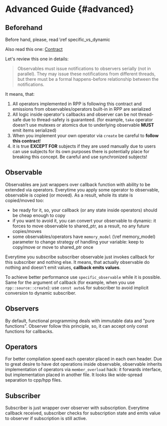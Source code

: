 # Advanced Guide {#advanced}

## Beforehand

Before hand, please, read \ref specific_vs_dynamic

Also read this one: [Contract](https://reactivex.io/documentation/contract.html)

Let's review this one in details:
> Observables must issue notifications to observers serially (not in parallel). They may issue these notifications from different threads, but there must be a formal happens-before relationship between the notifications.

It means, that:

1. All operators implemented in RPP is following this contract and emissions from observables/operators built-in in RPP are serialized
2. All logic inside operator's callbacks and observer can be not thread-safe due to thread-safety is guaranteed. (for example, `take` operator doesn't use mutexes or atomics due to underlying observable **MUST** emit items serialized)
3. When you implement your own operator via `create` be careful to **follow this contract**!
4. it is true **EXCEPT FOR** subjects if they are used manually due to users can use subjects for its own purposes there is potentially place for breaking this concept. Be careful and use synchronized subjects! 

## Observable

Observables are just wrappers over callback function with ability to be extended via operators. Everytime you apply some operator to observable, observable is copied (or moved). As a result, whole its state is copied/moved too:

- be ready for it, so, your callback (or any state inside operators) should be cheap enough to copy
- if you want to avoid it, you can convert your observable to dynamic: it forces to move observable to shared_ptr, as a result, no any future copies/moves
- some observables/operators have `memory_model` (\ref memory_model) parameter to change strategy of handling your variable: keep to copy/move or move to shared_ptr once

Everytime you subscribe subscriber observable just invokes callback for this subscriber and nothing else. It means, that actually observable do nothing and doesn't emit values, **callback emits values**.

To achieve better performance use `specific_observable` while it is possible. Same for the argument of callback (for example, when you use `rpp::source::create`): use `const auto&` for subscriber to avoid implicit conversion to dynamic subscriber.

## Observers

By default, functional programming deals with immutable data and "pure functions". Observer follow this principle, so, it can accept only const functions for callbacks. 

## Operators

For better compilation speed each operator placed in each own header. Due to great desire to have dot operations inside observable, observable inherits implementation of operators via `member_overload` hack: it forwards interface, but implementation placed in another file. It looks like wide-spread separation to cpp/hpp files.

## Subscriber

Subscriber is just wrapper over observer with subscription. Everytime callback received, subscriber checks for subscription state and emits value to observer if subscription is still active.
